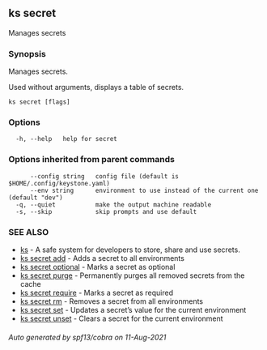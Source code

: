 ## ks secret

Manages secrets

### Synopsis

Manages secrets.

Used without arguments, displays a table of secrets.

```
ks secret [flags]
```

### Options

```
  -h, --help   help for secret
```

### Options inherited from parent commands

```
      --config string   config file (default is $HOME/.config/keystone.yaml)
      --env string      environment to use instead of the current one (default "dev")
  -q, --quiet           make the output machine readable
  -s, --skip            skip prompts and use default
```

### SEE ALSO

* [ks](ks.md)	 - A safe system for developers to store, share and use secrets.
* [ks secret add](ks_secret_add.md)	 - Adds a secret to all environments
* [ks secret optional](ks_secret_optional.md)	 - Marks a secret as optional
* [ks secret purge](ks_secret_purge.md)	 - Permanently purges all removed secrets from the cache
* [ks secret require](ks_secret_require.md)	 - Marks a secret as required
* [ks secret rm](ks_secret_rm.md)	 - Removes a secret from all environments
* [ks secret set](ks_secret_set.md)	 - Updates a secret’s value for the current environment
* [ks secret unset](ks_secret_unset.md)	 - Clears a secret for the current environment

###### Auto generated by spf13/cobra on 11-Aug-2021

